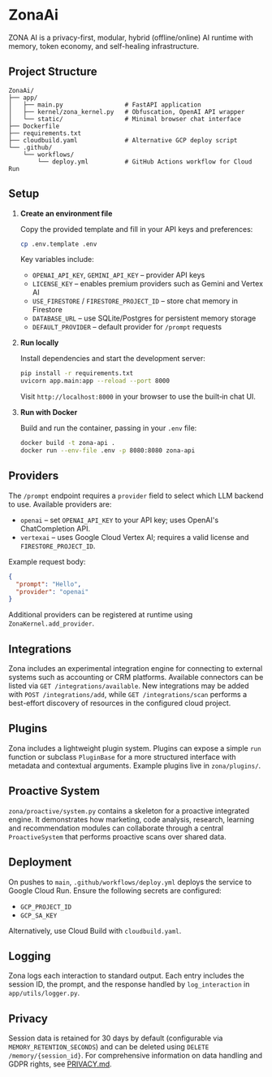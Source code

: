# ZonaAi

ZONA AI is a privacy-first, modular, hybrid (offline/online) AI runtime with memory, token economy, and self-healing infrastructure.

## Project Structure

```
ZonaAi/
├── app/
│   ├── main.py                 # FastAPI application
│   ├── kernel/zona_kernel.py   # Obfuscation, OpenAI API wrapper
│   └── static/                 # Minimal browser chat interface
├── Dockerfile
├── requirements.txt
├── cloudbuild.yaml             # Alternative GCP deploy script
└── .github/
    └── workflows/
        └── deploy.yml          # GitHub Actions workflow for Cloud Run
```

## Setup

1. **Create an environment file**

   Copy the provided template and fill in your API keys and preferences:

   ```bash
   cp .env.template .env
   ```

   Key variables include:

   - `OPENAI_API_KEY`, `GEMINI_API_KEY` – provider API keys
   - `LICENSE_KEY` – enables premium providers such as Gemini and Vertex AI
   - `USE_FIRESTORE` / `FIRESTORE_PROJECT_ID` – store chat memory in Firestore
   - `DATABASE_URL` – use SQLite/Postgres for persistent memory storage
   - `DEFAULT_PROVIDER` – default provider for `/prompt` requests

2. **Run locally**

   Install dependencies and start the development server:

   ```bash
   pip install -r requirements.txt
   uvicorn app.main:app --reload --port 8000
   ```

   Visit `http://localhost:8000` in your browser to use the built‑in chat UI.

3. **Run with Docker**

   Build and run the container, passing in your `.env` file:

   ```bash
   docker build -t zona-api .
   docker run --env-file .env -p 8080:8080 zona-api
   ```

## Providers

The `/prompt` endpoint requires a `provider` field to select which LLM backend to use. Available providers are:

- `openai` – set `OPENAI_API_KEY` to your API key; uses OpenAI's ChatCompletion API.
- `vertexai` – uses Google Cloud Vertex AI; requires a valid license and `FIRESTORE_PROJECT_ID`.

Example request body:

```json
{
  "prompt": "Hello",
  "provider": "openai"
}
```

Additional providers can be registered at runtime using `ZonaKernel.add_provider`.

## Integrations

Zona includes an experimental integration engine for connecting to external
systems such as accounting or CRM platforms. Available connectors can be listed
via `GET /integrations/available`. New integrations may be added with
`POST /integrations/add`, while `GET /integrations/scan` performs a best-effort
discovery of resources in the configured cloud project.

## Plugins

Zona includes a lightweight plugin system. Plugins can expose a simple
`run` function or subclass `PluginBase` for a more structured interface with
metadata and contextual arguments. Example plugins live in `zona/plugins/`.

## Proactive System

`zona/proactive/system.py` contains a skeleton for a proactive integrated engine.
It demonstrates how marketing, code analysis, research, learning and
recommendation modules can collaborate through a central `ProactiveSystem`
that performs proactive scans over shared data.


## Deployment

On pushes to `main`, `.github/workflows/deploy.yml` deploys the service to Google Cloud Run. Ensure the following secrets are configured:

- `GCP_PROJECT_ID`
- `GCP_SA_KEY`

Alternatively, use Cloud Build with `cloudbuild.yaml`.

## Logging

Zona logs each interaction to standard output. Each entry includes the session ID, the prompt, and the response handled by `log_interaction` in `app/utils/logger.py`.

## Privacy
Session data is retained for 30 days by default (configurable via `MEMORY_RETENTION_SECONDS`) and can be deleted using `DELETE /memory/{session_id}`. For comprehensive information on data handling and GDPR rights, see [PRIVACY.md](PRIVACY.md).

